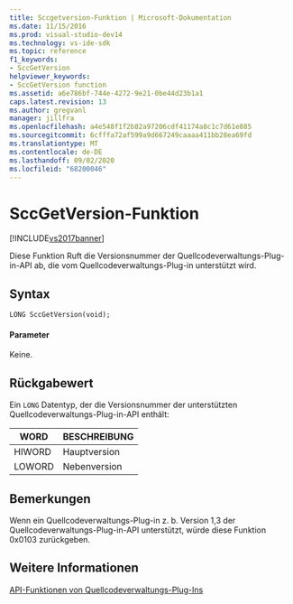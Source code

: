 ```yaml
---
title: Sccgetversion-Funktion | Microsoft-Dokumentation
ms.date: 11/15/2016
ms.prod: visual-studio-dev14
ms.technology: vs-ide-sdk
ms.topic: reference
f1_keywords:
- SccGetVersion
helpviewer_keywords:
- SccGetVersion function
ms.assetid: a6e786bf-744e-4272-9e21-0be44d23b1a1
caps.latest.revision: 13
ms.author: gregvanl
manager: jillfra
ms.openlocfilehash: a4e548f1f2b82a97206cdf41174a8c1c7d61e885
ms.sourcegitcommit: 6cfffa72af599a9d667249caaaa411bb28ea69fd
ms.translationtype: MT
ms.contentlocale: de-DE
ms.lasthandoff: 09/02/2020
ms.locfileid: "68200046"
---
```

# <a name="sccgetversion-function"></a>SccGetVersion-Funktion
[!INCLUDE[vs2017banner](../includes/vs2017banner.md)]

Diese Funktion Ruft die Versionsnummer der Quellcodeverwaltungs-Plug-in-API ab, die vom Quellcodeverwaltungs-Plug-in unterstützt wird.  
  
## <a name="syntax"></a>Syntax  
  
```cpp#  
LONG SccGetVersion(void);  
```  
  
#### <a name="parameters"></a>Parameter  
 Keine.  
  
## <a name="return-value"></a>Rückgabewert  
 Ein `LONG` Datentyp, der die Versionsnummer der unterstützten Quellcodeverwaltungs-Plug-in-API enthält:  
  
|WORD|BESCHREIBUNG|  
|----------|-----------------|  
|HIWORD|Hauptversion|  
|LOWORD|Nebenversion|  
  
## <a name="remarks"></a>Bemerkungen  
 Wenn ein Quellcodeverwaltungs-Plug-in z. b. Version 1,3 der Quellcodeverwaltungs-Plug-in-API unterstützt, würde diese Funktion 0x0103 zurückgeben.  
  
## <a name="see-also"></a>Weitere Informationen  
 [API-Funktionen von Quellcodeverwaltungs-Plug-Ins](../extensibility/source-control-plug-in-api-functions.md)
